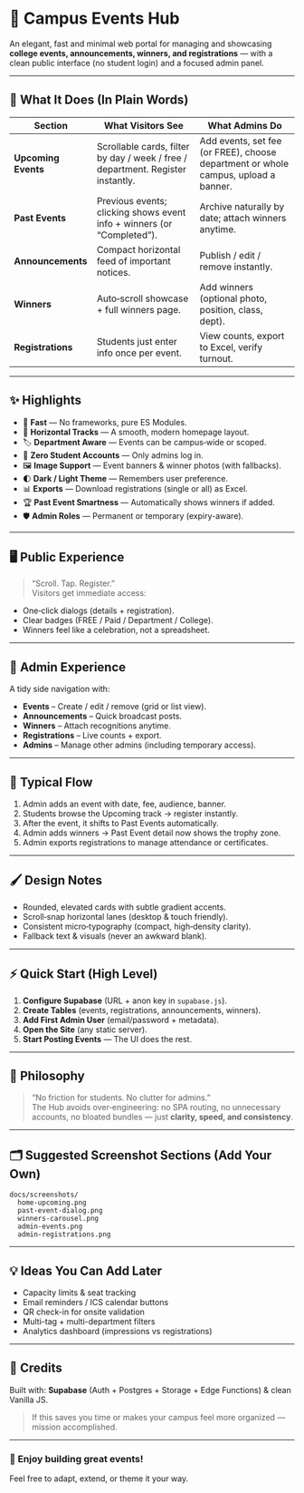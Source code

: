 # 🎉 Campus Events Hub

An elegant, fast and minimal web portal for managing and showcasing **college events, announcements, winners, and registrations** — with a clean public interface (no student login) and a focused admin panel.

---

## 🌟 What It Does (In Plain Words)

| Section | What Visitors See | What Admins Do |
|--------|-------------------|----------------|
| **Upcoming Events** | Scrollable cards, filter by day / week / free / department. Register instantly. | Add events, set fee (or FREE), choose department or whole campus, upload a banner. |
| **Past Events** | Previous events; clicking shows event info + winners (or “Completed”). | Archive naturally by date; attach winners anytime. |
| **Announcements** | Compact horizontal feed of important notices. | Publish / edit / remove instantly. |
| **Winners** | Auto‑scroll showcase + full winners page. | Add winners (optional photo, position, class, dept). |
| **Registrations** | Students just enter info once per event. | View counts, export to Excel, verify turnout. |

---

## ✨ Highlights

- 🚀 **Fast** — No frameworks, pure ES Modules.
- 🧭 **Horizontal Tracks** — A smooth, modern homepage layout.
- 🏷 **Department Aware** — Events can be campus‑wide or scoped.
- 📝 **Zero Student Accounts** — Only admins log in.
- 🖼 **Image Support** — Event banners & winner photos (with fallbacks).
- 🌓 **Dark / Light Theme** — Remembers user preference.
- 📊 **Exports** — Download registrations (single or all) as Excel.
- 🏆 **Past Event Smartness** — Automatically shows winners if added.
- 🛡 **Admin Roles** — Permanent or temporary (expiry-aware).

---

## 🖥 Public Experience

> “Scroll. Tap. Register.”  
Visitors get immediate access:  
- One‑click dialogs (details + registration).  
- Clear badges (FREE / Paid / Department / College).  
- Winners feel like a celebration, not a spreadsheet.  

---

## 🔐 Admin Experience

A tidy side navigation with:
- **Events** – Create / edit / remove (grid or list view).
- **Announcements** – Quick broadcast posts.
- **Winners** – Attach recognitions anytime.
- **Registrations** – Live counts + export.
- **Admins** – Manage other admins (including temporary access).

---

## 🧪 Typical Flow

1. Admin adds an event with date, fee, audience, banner.
2. Students browse the Upcoming track → register instantly.
3. After the event, it shifts to Past Events automatically.
4. Admin adds winners → Past Event detail now shows the trophy zone.
5. Admin exports registrations to manage attendance or certificates.

---

## 🖌 Design Notes

- Rounded, elevated cards with subtle gradient accents.
- Scroll‑snap horizontal lanes (desktop & touch friendly).
- Consistent micro‑typography (compact, high‑density clarity).
- Fallback text & visuals (never an awkward blank).

---

## ⚡ Quick Start (High Level)

1. **Configure Supabase** (URL + anon key in `supabase.js`).
2. **Create Tables** (events, registrations, announcements, winners).
3. **Add First Admin User** (email/password + metadata).
4. **Open the Site** (any static server).
5. **Start Posting Events** — The UI does the rest.

---

## 🧭 Philosophy

> “No friction for students. No clutter for admins.”  
The Hub avoids over‑engineering: no SPA routing, no unnecessary accounts, no bloated bundles — just **clarity, speed, and consistency**.

---

## 🗂 Suggested Screenshot Sections (Add Your Own)

```
docs/screenshots/
  home-upcoming.png
  past-event-dialog.png
  winners-carousel.png
  admin-events.png
  admin-registrations.png
```

---

## 💡 Ideas You Can Add Later

- Capacity limits & seat tracking  
- Email reminders / ICS calendar buttons  
- QR check-in for onsite validation  
- Multi-tag + multi-department filters  
- Analytics dashboard (impressions vs registrations)

---

## 🙌 Credits

Built with: **Supabase** (Auth + Postgres + Storage + Edge Functions) & clean Vanilla JS.

> If this saves you time or makes your campus feel more organized — mission accomplished.

---

### 🏁 Enjoy building great events!  
Feel free to adapt, extend, or theme it your way.
